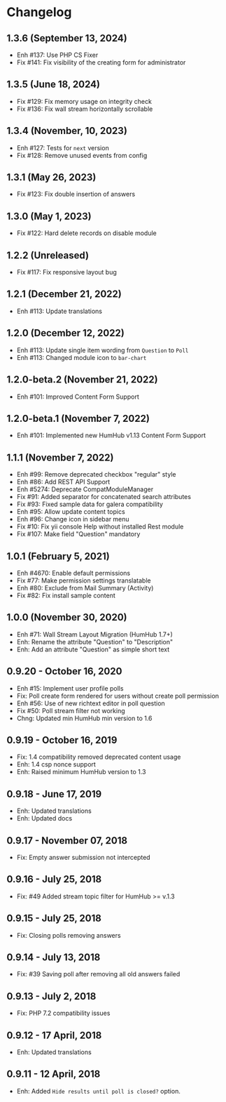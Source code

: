 Changelog
=========

1.3.6 (September 13, 2024)
--------------------------
- Enh #137: Use PHP CS Fixer
- Fix #141: Fix visibility of the creating form for administrator

1.3.5 (June 18, 2024)
----------------------
- Fix #129: Fix memory usage on integrity check
- Fix #136: Fix wall stream horizontally scrollable

1.3.4 (November, 10, 2023)
--------------------------
- Enh #127: Tests for `next` version
- Fix #128: Remove unused events from config

1.3.1 (May 26, 2023)
--------------------
- Fix #123: Fix double insertion of answers

1.3.0 (May 1, 2023)
-------------------
- Fix #122: Hard delete records on disable module

1.2.2 (Unreleased)
-------------------------
- Fix #117: Fix responsive layout bug

1.2.1 (December 21, 2022)
-------------------------
- Enh #113: Update translations 

1.2.0 (December 12, 2022)
-------------------------
- Enh #113: Update single item wording from `Question` to `Poll` 
- Enh #113: Changed module icon to `bar-chart` 


1.2.0-beta.2 (November 21, 2022)
-------------------------------
- Enh #101: Improved Content Form Support


1.2.0-beta.1 (November 7, 2022)
-------------------------------
- Enh #101: Implemented new HumHub v1.13 Content Form Support


1.1.1 (November 7, 2022)
------------------------
- Enh #99: Remove deprecated checkbox "regular" style
- Enh #86: Add REST API Support
- Enh #5274: Deprecate CompatModuleManager
- Fix #91: Added separator for concatenated search attributes
- Fix #93: Fixed sample data for galera compatibility
- Enh #95: Allow update content topics
- Enh #96: Change icon in sidebar menu
- Fix #10: Fix yii console Help without installed Rest module
- Fix #107: Make field "Question" mandatory


1.0.1 (February 5, 2021)
------------------------
- Enh #4670: Enable default permissions
- Fix #77: Make permission settings translatable
- Enh #80: Exclude from Mail Summary (Activity)
- Fix #82: Fix install sample content


1.0.0 (November 30, 2020)
---------------------
- Enh #71: Wall Stream Layout Migration (HumHub 1.7+)
- Enh: Rename the attribute "Question" to "Description"
- Enh: Add an attribute "Question" as simple short text


0.9.20 - October 16, 2020
-------------------------
- Enh #15: Implement user profile polls
- Fix: Poll create form rendered for users without create poll permission
- Enh #56: Use of new richtext editor in poll question
- Fix #50: Poll stream filter not working
- Chng: Updated min HumHub min version to 1.6

0.9.19 - October 16, 2019
-------------------------
- Fix: 1.4 compatibility removed deprecated content usage
- Enh: 1.4 csp nonce support
- Enh: Raised minimum HumHub version to 1.3 


0.9.18 - June 17, 2019
-----------------------
- Enh: Updated translations
- Enh: Updated docs


0.9.17 - November 07, 2018
--------------------------
- Fix: Empty answer submission not intercepted


0.9.16 - July 25, 2018
-----------------------
- Fix: #49 Added stream topic filter for HumHub >= v.1.3


0.9.15 - July 25, 2018
-----------------------
- Fix: Closing polls removing answers


0.9.14 - July 13, 2018
-----------------------
- Fix: #39 Saving poll after removing all old answers failed


0.9.13 - July 2, 2018
-----------------------
- Fix: PHP 7.2 compatibility issues


0.9.12 - 17 April, 2018
------------------------
- Enh: Updated translations


0.9.11 - 12 April, 2018
------------------------
- Enh: Added `Hide results until poll is closed?` option.
